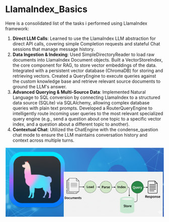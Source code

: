 # LlamaIndex_Basics

Here is a consolidated list of the tasks i performed using LlamaIndex framework:

1. **Direct LLM Calls**: Learned to use the LlamaIndex LLM abstraction for direct API calls, covering simple Completion requests and stateful Chat sessions that manage message history.
2. **Data Ingestion & Indexing**: Used SimpleDirectoryReader to load raw documents into LlamaIndex Document objects. Built a VectorStoreIndex, the core component for RAG, to store vector embeddings of the data. Integrated with a persistent vector database (ChromaDB) for storing and retrieving vectors. Created a QueryEngine to execute queries against the custom knowledge base and retrieve relevant source documents to ground the LLM's answer.
3. **Advanced Querying & Multi-Source Data**: Implemented Natural Language to SQL conversion by connecting LlamaIndex to a structured data source (SQLite) via SQLAlchemy, allowing complex database queries with plain text prompts. Developed a RouterQueryEngine to intelligently route incoming user queries to the most relevant specialized query engine (e.g., send a question about one topic to a specific vector index, and a question about a different topic to another).
4. **Contextual Chat**: Utilized the ChatEngine with the condense_question chat mode to ensure the LLM maintains conversation history and context across multiple turns.

<p align="center">
    <img src="https://github.com/vpnsowmyame/LlamaIndex_Basics/blob/main/llamaindex.png" width="900px" alt="Unwind AI">
</p>
